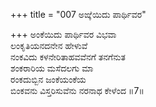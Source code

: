 +++
title = "007 ಅಙ್ಕೆಯಿದು ಪಾರ್ಥಿವರ"

+++
ಅಂಕೆಯಿದು ಪಾರ್ಥಿವರ ವಿಭವಾ  
ಲಂಕೃತಿಯನದನೇನ ಹೇಳುವೆ  
ನಂಕವಿದು ಕಳನೇರಿತಾಹವವೆನಗೆ ತನಗೆನುತ   
ಶಂಕರಾರಿಯ ಮಸೆದಲಗು ಮಾ  
ರಂಕದುಬ್ಬಿನ ಜಂಕೆಯಂಕೆಯ  
ಬಿಂಕವನು ವಿಸ್ತರಿಸುವೆನು ನರನಾಥ ಕೇಳೆಂದ     ॥7॥